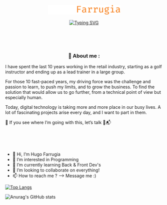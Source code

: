 <p align="center">
  <a href="https://github.com/Farhugz">
    <img src="https://github.com/Farhugz/Farhugz/blob/b24290a1dd8e9387b490962565fea0d30658075b/1342.png" alt="Hugo Farrugia" /></a>
</p>

<p align="center">
<a href="https://git.io/typing-svg"><img src="https://readme-typing-svg.herokuapp.com?font=Fira+Code&size=24&pause=1000&color=F78729&center=true&vCenter=true&width=635&lines=Full-Stack+web+and+app+developer;Always+learning+new+things;Simply+passionate+.+.+." alt="Typing SVG" /></a>
</p>

<br />
<br />
<br />

<h3 align="center">🔎 About me :</h3>
I have spent the last 10 years working in the retail industry, starting as a golf instructor and ending up as a lead trainer in a large group.

For those 10 fast-paced years, my driving force was the challenge and passion to learn, to push my limits, and to grow the business.
To find the solution that would allow us to go further, from a technical point of view but especially human.

Today, digital technology is taking more and more place in our busy lives. A lot of fascinating projects arise every day, and I want to part in them.

👀 If you see where I’m going with this, let’s talk 🙂📬

<br />
<br />
<br />


- 👋 Hi, I’m Hugo Farrugia
- 👀 I’m interested in Programming 
- 🌱 I’m currently learning Back & Front Dev's
- 💞️ I’m looking to collaborate on everything!
- 📫 How to reach me ? --> Message me :)

[![Top Langs](https://github-readme-stats.vercel.app/api/top-langs/?username=farhugz&layout=compact)](https://github.com/farhugz/github-readme-stats)

![Anurag's GitHub stats](https://github-readme-stats.vercel.app/api?username=farhugz&show_icons=true&theme=codeSTACKr)
